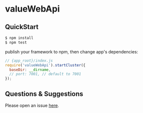 # valueWebApi



## QuickStart

```bash
$ npm install
$ npm test
```

publish your framework to npm, then change app's dependencies:

```js
// {app_root}/index.js
require('valueWebApi').startCluster({
  baseDir: __dirname,
  // port: 7001, // default to 7001
});

```

## Questions & Suggestions

Please open an issue [here](https://github.com/eggjs/egg/issues).

